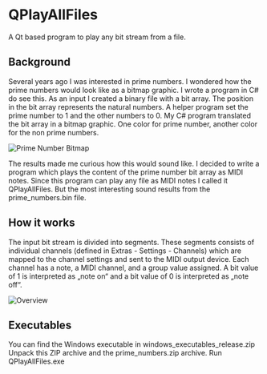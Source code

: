 # QPlayAllFiles
A Qt based program to play any bit stream from a file.

## Background
Several years ago I was interested in prime numbers. I wondered how the prime numbers would look like as a bitmap graphic. I wrote a program in C# do see this. As an input I created a binary file with a bit array. The position in the bit array represents the natural numbers. A helper program set the prime number to 1 and the other numbers to 0. My C# program translated the bit array in a bitmap graphic. One color for prime number, another color for the non prime numbers. 

![Prime Number Bitmap](https://moser-engineering.de/images/prime_bitmap_small.jpg)

The results made me curious how this would sound like. I decided to write a program which plays the content of the prime number bit array as MIDI notes.
Since this program can play any file as MIDI notes I called it QPlayAllFiles.
But the most interesting sound results from the prime_numbers.bin file.

## How it works
The input bit stream is divided into segments. These segments consists of individual channels (defined in Extras - Settings - Channels) which are mapped to the channel settings and sent to the MIDI output device. 
Each channel has a note, a MIDI channel, and a group value assigned. A bit value of 1 is interpreted as „note on“ and a bit value of 0 is interpreted as „note off“.

![Overview](https://moser-engineering.de/images/overview_small.jpg)

## Executables
You can find the Windows executable in windows_executables_release.zip
Unpack this ZIP archive and the prime_numbers.zip archive.
Run QPlayAllFiles.exe

